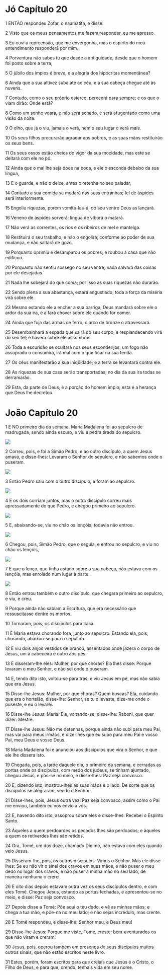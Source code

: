 # Jó Capítulo 20

1	ENTÃO respondeu Zofar, o naamatita, e disse:

2	Visto que os meus pensamentos me fazem responder, eu me apresso.

3	Eu ouvi a repreensão, que me envergonha, mas o espírito do meu entendimento responderá por mim.

4	Porventura não sabes tu que desde a antiguidade, desde que o homem foi posto sobre a terra,

5	O júbilo dos ímpios é breve, e a alegria dos hipócritas momentânea?

6	Ainda que a sua altivez suba até ao céu, e a sua cabeça chegue até às nuvens.

7	Contudo, como o seu próprio esterco, perecerá para sempre; e os que o viam dirão: Onde está?

8	Como um sonho voará, e não será achado, e será afugentado como uma visão da noite.

9	O olho, que já o viu, jamais o verá, nem o seu lugar o verá mais.

10	Os seus filhos procurarão agradar aos pobres, e as suas mãos restituirão os seus bens.

11	Os seus ossos estão cheios do vigor da sua mocidade, mas este se deitará com ele no pó.

12	Ainda que o mal lhe seja doce na boca, e ele o esconda debaixo da sua língua,

13	E o guarde, e não o deixe, antes o retenha no seu paladar,

14	Contudo a sua comida se mudará nas suas entranhas; fel de áspides será interiormente.

15	Engoliu riquezas, porém vomitá-las-á; do seu ventre Deus as lançará.

16	Veneno de áspides sorverá; língua de víbora o matará.

17	Não verá as correntes, os rios e os ribeiros de mel e manteiga.

18	Restituirá o seu trabalho, e não o engolirá; conforme ao poder de sua mudança, e não saltará de gozo.

19	Porquanto oprimiu e desamparou os pobres, e roubou a casa que não edificou.

20	Porquanto não sentiu sossego no seu ventre; nada salvará das coisas por ele desejadas.

21	Nada lhe sobejará do que coma; por isso as suas riquezas não durarão.

22	Sendo plena a sua abastança, estará angustiado; toda a força da miséria virá sobre ele.

23	Mesmo estando ele a encher a sua barriga, Deus mandará sobre ele o ardor da sua ira, e a fará chover sobre ele quando for comer.

24	Ainda que fuja das armas de ferro, o arco de bronze o atravessará.

25	Desembainhará a espada que sairá do seu corpo, e resplandecendo virá do seu fel; e haverá sobre ele assombros.

26	Toda a escuridão se ocultará nos seus esconderijos; um fogo não assoprado o consumirá, irá mal com o que ficar na sua tenda.

27	Os céus manifestarão a sua iniqüidade; e a terra se levantará contra ele.

28	As riquezas de sua casa serão transportadas; no dia da sua ira todas se derramarão.

29	Esta, da parte de Deus, é a porção do homem ímpio; esta é a herança que Deus lhe decretou.

# João Capítulo 20

1	E NO primeiro dia da semana, Maria Madalena foi ao sepulcro de madrugada, sendo ainda escuro, e viu a pedra tirada do sepulcro.

![](.img/43_Jn_20_01_RG.jpg)

2	Correu, pois, e foi a Simão Pedro, e ao outro discípulo, a quem Jesus amava, e disse-lhes: Levaram o Senhor do sepulcro, e não sabemos onde o puseram.

![](.img/43_Jn_20_02_RG.jpg)

3	Então Pedro saiu com o outro discípulo, e foram ao sepulcro.

![](.img/43_Jn_20_03_RG.jpg)

4	E os dois corriam juntos, mas o outro discípulo correu mais apressadamente do que Pedro, e chegou primeiro ao sepulcro.

![](.img/43_Jn_20_04_RG.jpg)

5	E, abaixando-se, viu no chão os lençóis; todavia não entrou.

![](.img/43_Jn_20_05_RG.jpg)

6	Chegou, pois, Simão Pedro, que o seguia, e entrou no sepulcro, e viu no chão os lençóis,

![](.img/43_Jn_20_06_RG.jpg)

7	E que o lenço, que tinha estado sobre a sua cabeça, não estava com os lençóis, mas enrolado num lugar à parte.

![](.img/43_Jn_20_07_RG.jpg)

8	Então entrou também o outro discípulo, que chegara primeiro ao sepulcro, e viu, e creu.

9	Porque ainda não sabiam a Escritura, que era necessário que ressuscitasse dentre os mortos.

10	Tornaram, pois, os discípulos para casa.

11	E Maria estava chorando fora, junto ao sepulcro. Estando ela, pois, chorando, abaixou-se para o sepulcro.

12	E viu dois anjos vestidos de branco, assentados onde jazera o corpo de Jesus, um à cabeceira e outro aos pés.

13	E disseram-lhe eles: Mulher, por que choras? Ela lhes disse: Porque levaram o meu Senhor, e não sei onde o puseram.

14	E, tendo dito isto, voltou-se para trás, e viu Jesus em pé, mas não sabia que era Jesus.

15	Disse-lhe Jesus: Mulher, por que choras? Quem buscas? Ela, cuidando que era o hortelão, disse-lhe: Senhor, se tu o levaste, dize-me onde o puseste, e eu o levarei.

16	Disse-lhe Jesus: Maria! Ela, voltando-se, disse-lhe: Raboni, que quer dizer: Mestre.

17	Disse-lhe Jesus: Não me detenhas, porque ainda não subi para meu Pai, mas vai para meus irmãos, e dize-lhes que eu subo para meu Pai e vosso Pai, meu Deus e vosso Deus.

18	Maria Madalena foi e anunciou aos discípulos que vira o Senhor, e que ele lhe dissera isto.

19	Chegada, pois, a tarde daquele dia, o primeiro da semana, e cerradas as portas onde os discípulos, com medo dos judeus, se tinham ajuntado, chegou Jesus, e pôs-se no meio, e disse-lhes: Paz seja convosco.

20	E, dizendo isto, mostrou-lhes as suas mãos e o lado. De sorte que os discípulos se alegraram, vendo o Senhor.

21	Disse-lhes, pois, Jesus outra vez: Paz seja convosco; assim como o Pai me enviou, também eu vos envio a vós.

22	E, havendo dito isto, assoprou sobre eles e disse-lhes: Recebei o Espírito Santo.

23	Àqueles a quem perdoardes os pecados lhes são perdoados; e àqueles a quem os retiverdes lhes são retidos.

24	Ora, Tomé, um dos doze, chamado Dídimo, não estava com eles quando veio Jesus.

25	Disseram-lhe, pois, os outros discípulos: Vimos o Senhor. Mas ele disse-lhes: Se eu não vir o sinal dos cravos em suas mãos, e não puser o meu dedo no lugar dos cravos, e não puser a minha mão no seu lado, de maneira nenhuma o crerei.

26	E oito dias depois estavam outra vez os seus discípulos dentro, e com eles Tomé. Chegou Jesus, estando as portas fechadas, e apresentou-se no meio, e disse: Paz seja convosco.

27	Depois disse a Tomé: Põe aqui o teu dedo, e vê as minhas mãos; e chega a tua mão, e põe-na no meu lado; e não sejas incrédulo, mas crente.

28	E Tomé respondeu, e disse-lhe: Senhor meu, e Deus meu!

29	Disse-lhe Jesus: Porque me viste, Tomé, creste; bem-aventurados os que não viram e creram.

30	Jesus, pois, operou também em presença de seus discípulos muitos outros sinais, que não estão escritos neste livro.

31	Estes, porém, foram escritos para que creiais que Jesus é o Cristo, o Filho de Deus, e para que, crendo, tenhais vida em seu nome.

